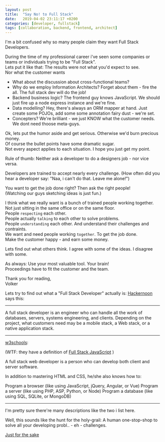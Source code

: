 ```yaml
---
layout: post
title:  "Say No! to Full Stack"
date:   2019-04-02 23:11:17 +0200
categories: [developer, fullstack]
tags: [collaboration, backend, frontend, architect]
---
```

I'm a bit confused why so many people claim they want Full Stack Developers.

During the time of my professional career i've seen some companies or teams or individuals trying to be "Full Stack".  
Lets put it like that: The results were not what you'd expect to see.   
Nor what the customer wants

* What about the discussion about cross-functional teams?
* Why do we employ Information Architects? Forget about them - fire the all. The full stack dev will do the job!
* Backend business logic? The frontend guy knows JavaScript. We should just fire up a node express instance and we're fine.
* Data modelling? Hey, there's always an ORM mapper at hand.
Just create some POJOs, add some some annotation fairy dust - we're set.
* Concepters? We're brilliant - we just KNOW what the customer needs. We dont need thoose meta-guys.

Ok, lets put the humor aside and get serious. Otherwise we'd burn precious money.  
Of course the bullet points have some dramatic sugar.  
Not every aspect applies to each situation. I hope you just get my point.

Rule of thumb: Neither ask a developer to do a designers job - nor vice versa.

Developers are trained to accept nearly every challenge. (How often did you hear a developer say: "Naa, i can't do that. Leave me alone!")

You want to get the job done right? Then ask the right people!  
(Watching our guys sketching ideas is just fun.)

I think what we really want is a bunch of trained people working together.  
Not just sitting in the same office or on the same floor.  
People `respecting` each other.  
People actually `talking` to each other to solve problems.  
People `understanding` each other. And understand their challenges and contraints.  
We want and need people working `together`. To get the job done.  
Make the customer happy - and earn some money.

Lets find out what others think. I agree with some of the ideas. I disagree with some.

As always: Use your most valuable tool. Your brain!  
Proceedings have to fit the customer and the team.  

Thank you for reading,  
Volker

Lets try to find out what a "Full Stack Developer" actually is:
[Hackernoon](https://hackernoon.com/6-essential-tips-on-how-to-become-a-full-stack-developer-1d10965aaead) says this:

---
A full stack developer is an engineer who can handle all the work of databases, servers, systems engineering, and clients. Depending on the project, what customers need may be a mobile stack, a Web stack, or a native application stack.

---



[w3schools](https://www.w3schools.com/whatis/whatis_fullstack.asp):

(WTF: they have a definition of [Full Stack JavaScript](https://www.w3schools.com/whatis/whatis_fullstack_js.asp) )

A full stack web developer is a person who can develop both client and server software.

In addition to mastering HTML and CSS, he/she also knows how to:

Program a browser (like using JavaScript, jQuery, Angular, or Vue)
Program a server (like using PHP, ASP, Python, or Node)
Program a database (like using SQL, SQLite, or MongoDB)

---

I'm pretty sure there're many descriptions like the two i list here.

Well, this sounds like the hunt for the holy-grail: A human one-stop-shop to solve all your developing probl.. - eh - challenges.

[Just for the sake](https://dict.leo.org/forum/viewUnsolvedquery.php?idforum=1&idThread=284063&lp=ende&lang=de)

